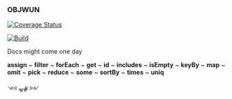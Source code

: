 ### OBJWUN

[![Coverage Status](https://coveralls.io/repos/github/fedeghe/objwun/badge.svg?branch=master)](https://coveralls.io/github/fedeghe/objwun?branch=master)

[![Build](https://travis-ci.org/fedeghe/objwun.svg?branch=master)](https://travis-ci.org/github/fedeghe/objwun?branch=master)




Docs might come one day  

**assign** ~ **filter** ~ **forEach** ~ **get** ~ **id** ~ **includes** ~ **isEmpty** ~ **keyBy** ~ **map** ~ **omit**  ~ **pick**  ~ **reduce** ~ **some** ~ **sortBy** ~ **times** ~ **uniq**

༺ ᚗᚌ ༻
